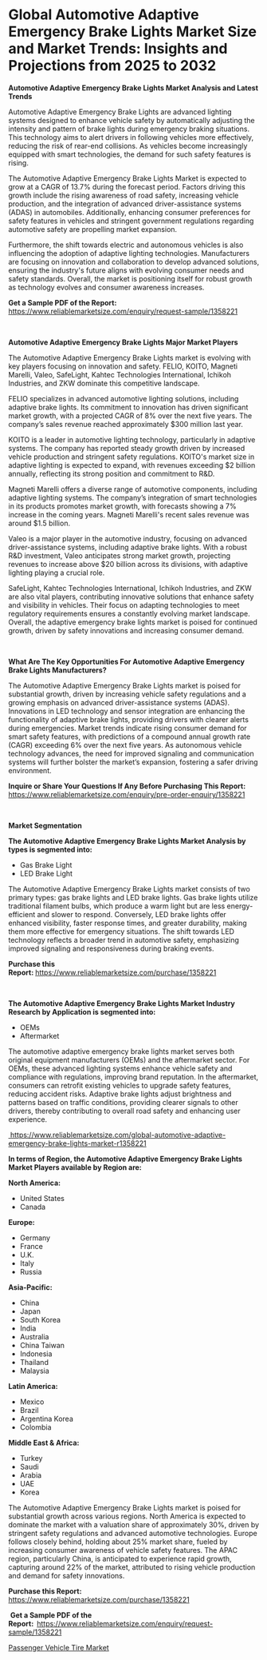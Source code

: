 <p><h1>Global Automotive Adaptive Emergency Brake Lights Market Size and Market Trends: Insights and Projections from 2025 to 2032</h1></p><p><strong>Automotive Adaptive Emergency Brake Lights Market Analysis and Latest Trends</strong></p>
<p><p>Automotive Adaptive Emergency Brake Lights are advanced lighting systems designed to enhance vehicle safety by automatically adjusting the intensity and pattern of brake lights during emergency braking situations. This technology aims to alert drivers in following vehicles more effectively, reducing the risk of rear-end collisions. As vehicles become increasingly equipped with smart technologies, the demand for such safety features is rising.</p><p>The Automotive Adaptive Emergency Brake Lights Market is expected to grow at a CAGR of 13.7% during the forecast period. Factors driving this growth include the rising awareness of road safety, increasing vehicle production, and the integration of advanced driver-assistance systems (ADAS) in automobiles. Additionally, enhancing consumer preferences for safety features in vehicles and stringent government regulations regarding automotive safety are propelling market expansion. </p><p>Furthermore, the shift towards electric and autonomous vehicles is also influencing the adoption of adaptive lighting technologies. Manufacturers are focusing on innovation and collaboration to develop advanced solutions, ensuring the industry's future aligns with evolving consumer needs and safety standards. Overall, the market is positioning itself for robust growth as technology evolves and consumer awareness increases.</p></p>
<p><strong>Get a Sample PDF of the Report:&nbsp;</strong> <a href="https://www.reliablemarketsize.com/enquiry/request-sample/1358221?utm_campaign=2804&utm_medium=2&utm_source=Github&utm_content=ia&utm_term=30032025&utm_id=automotive-adaptive-emergency-brake-lights">https://www.reliablemarketsize.com/enquiry/request-sample/1358221</a></p>
<p>&nbsp;</p>
<p><strong>Automotive Adaptive Emergency Brake Lights Major Market Players</strong></p>
<p><p>The Automotive Adaptive Emergency Brake Lights market is evolving with key players focusing on innovation and safety. FELIO, KOITO, Magneti Marelli, Valeo, SafeLight, Kahtec Technologies International, Ichikoh Industries, and ZKW dominate this competitive landscape.</p><p>FELIO specializes in advanced automotive lighting solutions, including adaptive brake lights. Its commitment to innovation has driven significant market growth, with a projected CAGR of 8% over the next five years. The company’s sales revenue reached approximately $300 million last year.</p><p>KOITO is a leader in automotive lighting technology, particularly in adaptive systems. The company has reported steady growth driven by increased vehicle production and stringent safety regulations. KOITO's market size in adaptive lighting is expected to expand, with revenues exceeding $2 billion annually, reflecting its strong position and commitment to R&D.</p><p>Magneti Marelli offers a diverse range of automotive components, including adaptive lighting systems. The company’s integration of smart technologies in its products promotes market growth, with forecasts showing a 7% increase in the coming years. Magneti Marelli's recent sales revenue was around $1.5 billion.</p><p>Valeo is a major player in the automotive industry, focusing on advanced driver-assistance systems, including adaptive brake lights. With a robust R&D investment, Valeo anticipates strong market growth, projecting revenues to increase above $20 billion across its divisions, with adaptive lighting playing a crucial role.</p><p>SafeLight, Kahtec Technologies International, Ichikoh Industries, and ZKW are also vital players, contributing innovative solutions that enhance safety and visibility in vehicles. Their focus on adapting technologies to meet regulatory requirements ensures a constantly evolving market landscape. Overall, the adaptive emergency brake lights market is poised for continued growth, driven by safety innovations and increasing consumer demand.</p></p>
<p>&nbsp;</p>
<p><strong>What Are The Key Opportunities For Automotive Adaptive Emergency Brake Lights Manufacturers?</strong></p>
<p><p>The Automotive Adaptive Emergency Brake Lights market is poised for substantial growth, driven by increasing vehicle safety regulations and a growing emphasis on advanced driver-assistance systems (ADAS). Innovations in LED technology and sensor integration are enhancing the functionality of adaptive brake lights, providing drivers with clearer alerts during emergencies. Market trends indicate rising consumer demand for smart safety features, with predictions of a compound annual growth rate (CAGR) exceeding 6% over the next five years. As autonomous vehicle technology advances, the need for improved signaling and communication systems will further bolster the market’s expansion, fostering a safer driving environment.</p></p>
<p><strong>Inquire or Share Your Questions If Any Before Purchasing This Report:</strong> <a href="https://www.reliablemarketsize.com/enquiry/pre-order-enquiry/1358221?utm_campaign=2804&utm_medium=2&utm_source=Github&utm_content=ia&utm_term=30032025&utm_id=automotive-adaptive-emergency-brake-lights">https://www.reliablemarketsize.com/enquiry/pre-order-enquiry/1358221</a></p>
<p>&nbsp;</p>
<p><strong>Market Segmentation</strong></p>
<p><strong>The Automotive Adaptive Emergency Brake Lights Market Analysis by types is segmented into:</strong></p>
<p><ul><li>Gas Brake Light</li><li>LED Brake Light</li></ul></p>
<p><p>The Automotive Adaptive Emergency Brake Lights market consists of two primary types: gas brake lights and LED brake lights. Gas brake lights utilize traditional filament bulbs, which produce a warm light but are less energy-efficient and slower to respond. Conversely, LED brake lights offer enhanced visibility, faster response times, and greater durability, making them more effective for emergency situations. The shift towards LED technology reflects a broader trend in automotive safety, emphasizing improved signaling and responsiveness during braking events.</p></p>
<p><strong>Purchase this Report:&nbsp;</strong><a href="https://www.reliablemarketsize.com/purchase/1358221?utm_campaign=2804&utm_medium=2&utm_source=Github&utm_content=ia&utm_term=30032025&utm_id=automotive-adaptive-emergency-brake-lights">https://www.reliablemarketsize.com/purchase/1358221</a></p>
<p>&nbsp;</p>
<p><strong>The Automotive Adaptive Emergency Brake Lights Market Industry Research by Application is segmented into:</strong></p>
<p><ul><li>OEMs</li><li>Aftermarket</li></ul></p>
<p><p>The automotive adaptive emergency brake lights market serves both original equipment manufacturers (OEMs) and the aftermarket sector. For OEMs, these advanced lighting systems enhance vehicle safety and compliance with regulations, improving brand reputation. In the aftermarket, consumers can retrofit existing vehicles to upgrade safety features, reducing accident risks. Adaptive brake lights adjust brightness and patterns based on traffic conditions, providing clearer signals to other drivers, thereby contributing to overall road safety and enhancing user experience.</p></p>
<p><a href="https://www.reliablemarketsize.com/global-automotive-adaptive-emergency-brake-lights-market-r1358221?utm_campaign=2804&utm_medium=2&utm_source=Github&utm_content=ia&utm_term=30032025&utm_id=automotive-adaptive-emergency-brake-lights">&nbsp;https://www.reliablemarketsize.com/global-automotive-adaptive-emergency-brake-lights-market-r1358221</a></p>
<p><strong>In terms of Region, the Automotive Adaptive Emergency Brake Lights Market Players available by Region are:</strong></p>
<p>
    <p> <strong> North America: </strong>
        <ul>
            <li>United States</li>
            <li>Canada</li>
        </ul>
        </p> 
    <p> <strong> Europe: </strong>
        <ul>
            <li>Germany</li>
            <li>France</li>
            <li>U.K.</li>
            <li>Italy</li>
            <li>Russia</li>
        </ul>
        </p> 
    <p> <strong> Asia-Pacific: </strong>
        <ul>
            <li>China</li>
            <li>Japan</li>
            <li>South Korea</li>
            <li>India</li>
            <li>Australia</li>
            <li>China Taiwan</li>
            <li>Indonesia</li>
            <li>Thailand</li>
            <li>Malaysia</li>
        </ul>
        </p> 
    <p> <strong> Latin America: </strong>
        <ul>
            <li>Mexico</li>
            <li>Brazil</li>
            <li>Argentina Korea</li>
            <li>Colombia</li>
        </ul>
        </p> 
    <p> <strong> Middle East & Africa: </strong>
        <ul>
            <li>Turkey</li>
            <li>Saudi</li>
            <li>Arabia</li>
            <li>UAE</li>
            <li>Korea</li>
        </ul>
    </p>
    </p>
<p><p>The Automotive Adaptive Emergency Brake Lights market is poised for substantial growth across various regions. North America is expected to dominate the market with a valuation share of approximately 30%, driven by stringent safety regulations and advanced automotive technologies. Europe follows closely behind, holding about 25% market share, fueled by increasing consumer awareness of vehicle safety features. The APAC region, particularly China, is anticipated to experience rapid growth, capturing around 22% of the market, attributed to rising vehicle production and demand for safety innovations.</p></p>
<p><strong>Purchase this Report: </strong><a href="https://www.reliablemarketsize.com/purchase/1358221?utm_campaign=2804&utm_medium=2&utm_source=Github&utm_content=ia&utm_term=30032025&utm_id=automotive-adaptive-emergency-brake-lights">https://www.reliablemarketsize.com/purchase/1358221</a></p>
<p>&nbsp;<strong>Get a Sample PDF of the Report:&nbsp;&nbsp;</strong><a href="https://www.reliablemarketsize.com/enquiry/request-sample/1358221?utm_campaign=2804&utm_medium=2&utm_source=Github&utm_content=ia&utm_term=30032025&utm_id=automotive-adaptive-emergency-brake-lights">https://www.reliablemarketsize.com/enquiry/request-sample/1358221</a></p>
<p><strong></strong></p>
<p><p><a href="https://github.com/chkrselia/Market-Research-Report-List-1/blob/main/passenger-vehicle-tire-market.md?utm_campaign=2804&utm_medium=2&utm_source=Github&utm_content=ia&utm_term=30032025&utm_id=automotive-adaptive-emergency-brake-lights">Passenger Vehicle Tire Market</a></p></p>